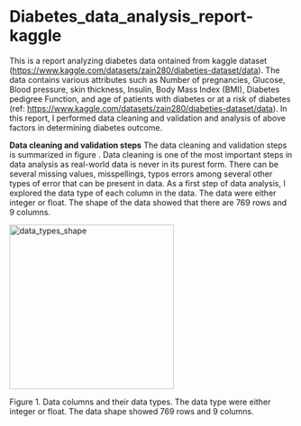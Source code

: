 # Diabetes_data_analysis_report-kaggle
This is a report analyzing diabetes data ontained from kaggle dataset (https://www.kaggle.com/datasets/zain280/diabeties-dataset/data). The data contains various attributes such as Number of pregnancies, Glucose, Blood pressure, skin thickness, Insulin, Body Mass Index (BMI), Diabetes pedigree Function, and age of patients with diabetes or at a risk of diabetes (ref: https://www.kaggle.com/datasets/zain280/diabeties-dataset/data). In this report, I performed data cleaning and validation and analysis of above factors in determining diabetes outcome.   

**Data cleaning and validation steps**
The data cleaning and validation steps is summarized in figure . 
Data cleaning is one of the most important steps in data analysis as real-world data is never in its purest form. There can be several missing values, misspellings, typos errors among several other types of error that can be present in data. As a first step of data analysis, I explored the data type of each column in the data. The data were either integer or float. The shape of the data showed that there are 769 rows and 9 columns.

<img width="292" alt="data_types_shape" src="https://github.com/Laxmi-Dhungel/Diabetes_data_analysis-kaggle/assets/154451345/7372c2ed-b677-43eb-80a4-ff309faf33b1">

Figure 1. Data columns and their data types. The data type were either integer or float. The data shape showed 769 rows and 9 columns. 
